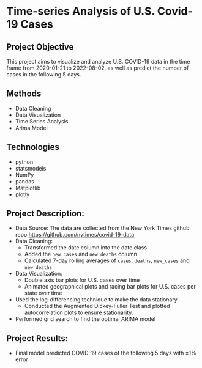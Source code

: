 # Time-series Analysis of U.S. Covid-19 Cases

## Project Objective
This project aims to visualize and analyze U.S. COVID-19 data in the time frame from 2020-01-21 to 2022-08-02, as well as predict the number of cases in the following 5 days.

## Methods
+ Data Cleaning
+ Data Visualization
+ Time Series Analysis 
+ Arima Model

## Technologies
+ python
+ statsmodels
+ NumPy
+ pandas
+ Matplotlib
+ plotly

## Project Description:
+ Data Source: The data are collected from the New York Times github repo https://github.com/nytimes/covid-19-data
+ Data Cleaning: 
  - Transformed the date column into the date class
  - Added the `new_cases` and `new_deaths` column
  - Calculated 7-day rolling averages of `cases`, `deaths`, `new_cases` and `new_deaths`
+ Data Visualization:
  - Double axis bar plots for U.S. cases over time
  - Animated geographical plots and racing bar plots for U.S. cases per state over time
+ Used the log-differencing technique to make the data stationary
  - Conducted the Augmented Dickey-Fuller Test and plotted autocorrelation plots to ensure stationarity.
+ Performed grid search to find the optimal ARIMA model

## Project Results:
+ Final model predicted COVID-19 cases of the following 5 days with ±1% error
